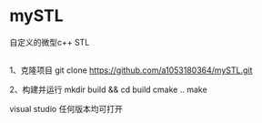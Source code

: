 # mySTL
自定义的微型c++ STL 

##
1、克隆项目
    git clone https://github.com/a1053180364/mySTL.git

2、构建并运行
    mkdir build && cd build
    cmake ..
    make

visual studio 任何版本均可打开